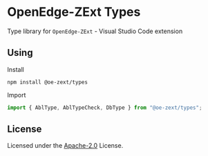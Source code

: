 # OpenEdge-ZExt Types

Type library for `OpenEdge-ZExt` - Visual Studio Code extension

## Using
Install
```
npm install @oe-zext/types
```
Import
```typescript
import { AblType, AblTypeCheck, DbType } from "@oe-zext/types";
```

## License
Licensed under the [Apache-2.0](LICENSE) License.
